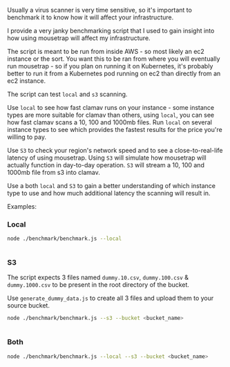 Usually a virus scanner is very time sensitive, so it's important to benchmark it to know how it will affect your infrastructure.

I provide a very janky benchmarking script that I used to gain insight into how using mousetrap will affect my infrastructure.

The script is meant to be run from inside AWS - so most likely an ec2 instance or the sort. You want this to be ran from where you will eventually run mousetrap - so if you plan on running it on Kubernetes, it's probably better to run it from a Kubernetes pod running on ec2 than directly from an ec2 instance.

The script can test `local` and `s3` scanning.

Use `local` to see how fast clamav runs on your instance - some instance types are more suitable for clamav than others, using `local`, you can see how fast clamav scans a 10, 100 and 1000mb files.
Run `local` on several instance types to see which provides the fastest results for the price you're willing to pay.

Use `S3` to check your region's network speed and to see a close-to-real-life latency of using mousetrap. Using `S3` will simulate how mousetrap will actually function in day-to-day operation.
`S3` will stream a 10, 100 and 1000mb file from s3 into clamav.

Use a both `local` and `S3` to gain a better understanding of which instance type to use and how much additional latency the scanning will result in.

Examples:

### Local
```bash
node ./benchmark/benchmark.js --local
```

```bash

```


### S3
The script expects 3 files named `dummy.10.csv`, `dummy.100.csv` & `dummy.1000.csv` to be present in the root directory of the bucket.

Use `generate_dummy_data.js` to create all 3 files and upload them to your source bucket.

```bash
node ./benchmark/benchmark.js --s3 --bucket <bucket_name>
```

```bash

```


### Both
```bash
node ./benchmark/benchmark.js --local --s3 --bucket <bucket_name>
```